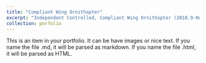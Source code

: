 ```yaml
---
title: "Compliant Wing Ornithopter"
excerpt: "Independent Controlled, Compliant Wing Ornithopter (2018.9-Now) <br/><img src='/images/USC Raven.png'>"
collection: porfolio
---
```


This is an item in your portfolio. It can be have images or nice text. If you name the file .md, it will be parsed as markdown. If you name the file .html, it will be parsed as HTML. 
